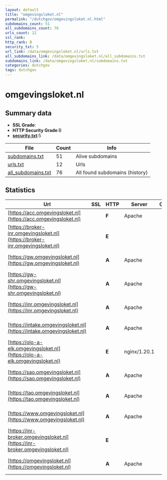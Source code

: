 ```yaml
---
layout: default
title: "omgevingsloket.nl"
permalink: "/dutchgov/omgevingsloket.nl.html"
subdomains_count: 51
all_subdomains_count: 76
urls_count: 12
ssl_rank: 
http_rank: B
security_txt: 5
url_link: /data/omgevingsloket.nl/urls.txt
all_subdomains_link: /data/omgevingsloket.nl/all_subdomains.txt
subdomains_link: /data/omgevingsloket.nl/subdomains.txt
categories: dutchgov
tags: dutchgov
---
```



# omgevingsloket.nl
## Summary data


 - **SSL Grade**:
 - **HTTP Security Grade**:B
 - **[security.txt](https://www.digitaleoverheid.nl/nieuws/standaard-security-txt-nu-verplicht-voor-overheid/)**:5


| File       | Count | Info |
|------------|-------|------|
|[subdomains.txt](/DutchGovScope/data/omgevingsloket.nl/subdomains.txt)|51|Alive subdomains|
|[urls.txt](/DutchGovScope/data/omgevingsloket.nl/urls.txt)|12|Urls|
|[all_subdomains.txt](/DutchGovScope/data/omgevingsloket.nl/all_subdomains.txt)|76|All found subdomains (history)|


## Statistics


| Url | SSL | HTTP | Server | Cookie | HSTS | CORS | CTO | CSP | XFO | XXP | RP |FP| Tech |Title |
|--------|-------|-------|------|------|------|------|------|------|------|------|------|------|------|------|
|[https://acc.omgevingsloket.nl](https://acc.omgevingsloket.nl)| | **F**|Apache| | | | | | | | :white_check_mark: | |Apache HTTP Server|Access to the re...|
|[https://broker-inr.omgevingsloket.nl](https://broker-inr.omgevingsloket.nl)| | **E**|| | | | | | | | :white_check_mark: | ||Error|
|[https://gw.omgevingsloket.nl](https://gw.omgevingsloket.nl)| | **A**|Apache| |:white_check_mark: | | |:warning: | :white_check_mark: | | :white_check_mark: | |Apache HTTP Server HSTS|User Portal|
|[https://gw-shr.omgevingsloket.nl](https://gw-shr.omgevingsloket.nl)| | **A**|Apache| |:white_check_mark: | | |:warning: | :white_check_mark: | | :white_check_mark: | |Apache HTTP Server HSTS|User Portal|
|[https://inr.omgevingsloket.nl](https://inr.omgevingsloket.nl)| | **A**|Apache| |:white_check_mark: | | | :white_check_mark:| :white_check_mark: | | :white_check_mark: | |Apache HTTP Server HSTS|Omgevingsloket o...|
|[https://intake.omgevingsloket.nl](https://intake.omgevingsloket.nl)| | **A**|Apache| |:white_check_mark: | | |:warning: | :white_check_mark: | :white_check_mark: | :white_check_mark: | |Apache HTTP Server HSTS|Omgevingsloket o...|
|[https://olo-a-elk.omgevingsloket.nl](https://olo-a-elk.omgevingsloket.nl)| | **E**|nginx/1.20.1| | | | |:warning: | | | :white_check_mark: | |Nginx:1.20.1||
|[https://sao.omgevingsloket.nl](https://sao.omgevingsloket.nl)| | **A**|Apache| |:white_check_mark: | | | | :white_check_mark: | :white_check_mark: | :white_check_mark: | |Apache HTTP Server HSTS|Omgevingsloket o...|
|[https://tao.omgevingsloket.nl](https://tao.omgevingsloket.nl)| | **A**|Apache| |:white_check_mark: | | | :white_check_mark:| :white_check_mark: | | :white_check_mark: | |Apache HTTP Server HSTS|Omgevingsloket o...|
|[https://www.omgevingsloket.nl](https://www.omgevingsloket.nl)| | **A**|Apache| |:white_check_mark: | | | :white_check_mark:| :white_check_mark: | | :white_check_mark: | |Apache HTTP Server HSTS|Omgevingsloket o...|
|[https://inr-broker.omgevingsloket.nl](https://inr-broker.omgevingsloket.nl)| | **E**|| | | | | | | | :white_check_mark: | ||Error|
|[https://omgevingsloket.nl](https://omgevingsloket.nl)| | **A**|Apache| |:white_check_mark: | | | :white_check_mark:| :white_check_mark: | | :white_check_mark: | |Apache HTTP Server HSTS|Omgevingsloket o...|

